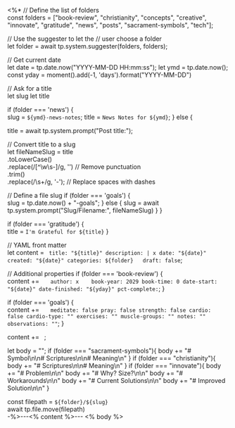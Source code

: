 <%*
// Define the list of folders  
const folders = ["book-review", "christianity", "concepts", "creative", "innovate", "gratitude", "news", "posts", "sacrament-symbols", "tech"];

// Use the suggester to let the 
// user choose a folder  
let folder = await tp.system.suggester(folders, folders);


// Get current date  
let date = tp.date.now("YYYY-MM-DD HH:mm:ss");
let ymd = tp.date.now();
const yday = moment().add(-1, 'days').format("YYYY-MM-DD")

// Ask for a title  
let slug
let title

if (folder === 'news') {  
	slug = `${ymd}-news-notes`;
	title = `News Notes for ${ymd}`;
} else {

title = await tp.system.prompt("Post title:");

// Convert title to a slug  
let fileNameSlug = title  
	.toLowerCase()  
	.replace(/[^\w\s-]/g, '') // Remove punctuation  
	.trim()  
	.replace(/\s+/g, '-'); // Replace spaces with dashes

// Define a file slug
if (folder === 'goals') {  
	slug = tp.date.now() + "-goals";
} else {
    slug = await tp.system.prompt("Slug/Filename:", fileNameSlug)
}
}


if (folder === 'gratitude') {  
	title = `I'm Grateful for ${title}`
}


// YAML front matter  
let content = `
title: "${title}"
description: |
  x
date: "${date}"  
created: "${date}"
categories: ${folder}  
draft: false`;

// Additional properties
if (folder === 'book-review') {  
	content += `  
author: x	
book-year: 2029
book-time: 0
date-start: "${date}"
date-finished: "${yday}"
pct-complete:`;
} 

if (folder === 'goals') {  
	content += `  
meditate: false
pray: false
strength: false
cardio: false
cardio-type: ""
exercises: ""
muscle-groups: ""
notes: ""
observations: ""`;
} 


content += `
`;

let body = ""; 
if (folder === "sacrament-symbols"){
  body += "# Symbol\n\n# Scriptures\n\n# Meaning\n"
}
if (folder === "christianity"){
  body += "# Scriptures\n\n# Meaning\n"
}
if (folder === "innovate"){
  body += "# Problem\n\n"
  body += "# Why? Size?\n\n"
  body += "# Workarounds\n\n"
  body += "# Current Solutions\n\n"
  body += "# Improved Solution\n\n"
}


const filepath = `${folder}/${slug}`  
await tp.file.move(filepath)  
-%>---<% content %>---
<% body %>
